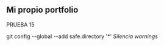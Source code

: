 ## Mi propio portfolio

PRUEBA 15

git config --global --add safe.directory '*'  _Silencia warnings_
